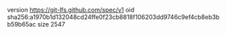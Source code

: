 version https://git-lfs.github.com/spec/v1
oid sha256:a1970b1d132048cd24ffe0f23cb8818f106203dd9746c9ef4cb8eb3bb59b65ac
size 2547
